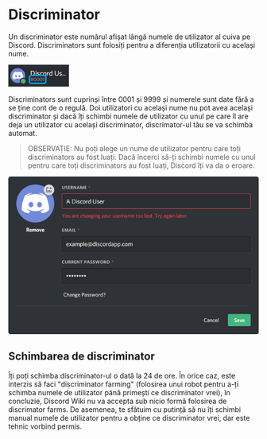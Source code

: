 <!-- TITLE: [RO] Discriminator -->
<!-- SUBTITLE: Informații despre Discord discriminators -->

# Discriminator

Un discriminator este numărul afișat lângă numele de utilizator al cuiva pe Discord. Discriminators sunt folosiți pentru a diferenția utilizatorii cu același nume.

![Discriminator Example](/uploads/discriminator-example.png "Discriminator Example")

Discriminators sunt cuprinși între 0001 și 9999 și numerele sunt date fără a se ține cont de o regulă. Doi utilizatori cu același nume nu pot avea același discriminator și dacă îți schimbi numele de utilizator cu unul pe care îl are deja un utilizator cu același discriminator, discrimator-ul tău se va schimba automat. 

> OBSERVAȚIE: Nu poți alege un nume de utilizator pentru care toți discriminators au fost luați. Dacă încerci să-ți schimbi numele cu unul pentru care toți discriminators au fost luați, Discord îți va da o eroare.

![Usernamechange](/uploads/discriminator/usernamechange.png "Usernamechange")

## Schimbarea de discriminator

Îți poți schimba discriminator-ul o dată la 24 de ore. În orice caz, este interzis să faci "discriminator farming" (folosirea unui robot pentru a-ți schimba numele de utilizator până primești ce discriminator vrei), în concluzie, Discord Wiki nu va accepta sub nicio formă folosirea de discrimator farms. De asemenea, te sfătuim cu putință să nu îți schimbi manual numele de utilizator pentru a obține ce discriminator vrei, dar este tehnic vorbind permis.